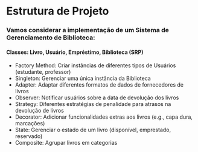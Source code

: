 # Estrutura de Projeto

### Vamos considerar a implementação de um Sistema de Gerenciamento de Biblioteca:

#### Classes: Livro, Usuário, Empréstimo, Biblioteca (SRP)

- Factory Method: Criar instâncias de diferentes tipos de Usuários (estudante, professor)
- Singleton: Gerenciar uma única instância da Biblioteca
- Adapter: Adaptar diferentes formatos de dados de fornecedores de livros
- Observer: Notificar usuários sobre a data de devolução dos livros
- Strategy: Diferentes estratégias de penalidade para atrasos na devolução de livros
- Decorator: Adicionar funcionalidades extras aos livros (e.g., capa dura, marcações)
- State: Gerenciar o estado de um livro (disponível, emprestado, reservado)
- Composite: Agrupar livros em categorias
